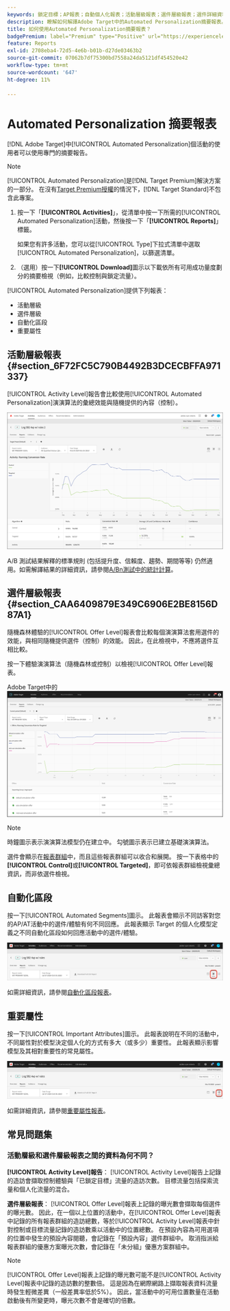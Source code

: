 ```yaml
---
keywords: 鎖定目標；AP報表；自動個人化報表；活動層級報表；選件層級報表；選件詳細資料報表；faq
description: 瞭解如何解譯Adobe Target中的Automated Personalization摘要報表。 您可以從此報表切換至「自動化區段」和「重要屬性」報表。
title: 如何使用Automated Personalization摘要報表？
badgePremium: label="Premium" type="Positive" url="https://experienceleague.adobe.com/docs/target/using/introduction/intro.html?lang=en#premium newtab=true" tooltip="檢視Target Premium包含的內容。"
feature: Reports
exl-id: 2708eba4-72d5-4e6b-b01b-d27de03463b2
source-git-commit: 07062b7df75300bd7558a24da5121df454520e42
workflow-type: tm+mt
source-wordcount: '647'
ht-degree: 11%

---
```


# Automated Personalization 摘要報表

[!DNL Adobe Target]中[!UICONTROL Automated Personalization]個活動的使用者可以使用專門的摘要報告。

>[!NOTE]
>
>[!UICONTROL Automated Personalization]是[!DNL Target Premium]解決方案的一部分。 在沒有[Target Premium授權](/help/main/c-intro/intro.md#premium)的情況下，[!DNL Target Standard]不包含此專案。

1. 按一下「**[!UICONTROL Activities]**」，從清單中按一下所需的[!UICONTROL Automated Personalization]活動，然後按一下「**[!UICONTROL Reports]**」標籤。

   如果您有許多活動，您可以從[!UICONTROL Type]下拉式清單中選取[!UICONTROL Automated Personalization]，以篩選清單。

1. （選用）按一下&#x200B;**[!UICONTROL Download]**&#x200B;圖示以下載依所有可用成功量度劃分的摘要檢視（例如，比較控制與鎖定流量）。

[!UICONTROL Automated Personalization]提供下列報表：

* 活動層級
* 選件層級
* 自動化區段
* 重要屬性

## 活動層級報表 {#section_6F72FC5C790B4492B3DCECBFFA971337}

[!UICONTROL Activity Level]報告會比較使用[!UICONTROL Automated Personalization]演演算法的彙總效能與隨機提供的內容（控制）。

![活動層級報表](/help/main/c-reports/assets/box_plot_ap.png)

A/B 測試結果解釋的標準規則 (包括提升度、信賴度、趨勢、期間等等) 仍然適用。如需解譯結果的詳細資訊，請參閱[A/Bn測試中的統計計算](/help/main/c-reports/statistical-methodology/statistical-calculations.md)。

## 選件層級報表 {#section_CAA6409879E349C6906E2BE8156D87A1}

隨機森林體驗的[!UICONTROL Offer Level]報表會比較每個演演算法套用選件的效能，與相同隨機提供選件（控制）的效能。 因此，在此檢視中，不應將選件互相比較。

按一下體驗演演算法（隨機森林或控制）以檢視[!UICONTROL Offer Level]報表。

Adobe Target中的![選件層級報告](/help/main/c-reports/assets/ap_OfferLevelRpt.png)

>[!NOTE]
>
>時鐘圖示表示演演算法模型仍在建立中。 勾號圖示表示已建立基礎演演算法。

選件會顯示在[報表群組](/help/main/c-activities/t-automated-personalization/offer-reporting-groups-in-automated-personalization.md)中，而且這些報表群組可以收合和展開。 按一下表格中的&#x200B;**[!UICONTROL Control]**&#x200B;或&#x200B;**[!UICONTROL Targeted]**，即可依報表群組檢視彙總資訊，而非依選件檢視。

## 自動化區段

按一下[!UICONTROL Automated Segments]圖示。 此報表會顯示不同訪客對您的AP/AT活動中的選件/體驗有何不同回應。 此報表顯示 Target 的個人化模型定義之不同自動化區段如何回應活動中的選件/體驗。

![自動化區段圖示](/help/main/c-reports/assets/icon-automated-sements-ap.png)

如需詳細資訊，請參閱[自動化區段報表](/help/main/c-reports/c-personalization-insights-reports/automated-segments-report.md)。

## 重要屬性

按一下[!UICONTROL Important Attributes]圖示。 此報表說明在不同的活動中，不同屬性對於模型決定個人化的方式有多大（或多少）重要性。 此報表顯示影響模型及其相對重要性的常見屬性。

![重要屬性圖示](/help/main/c-reports/assets/icon-important-attributes-ap.png)

如需詳細資訊，請參閱[重要屬性報表](/help/main/c-reports/c-personalization-insights-reports/important-attributes-report.md)。

## 常見問題集

### 活動層級和選件層級報表之間的資料為何不同？

**[!UICONTROL Activity Level]報告**： [!UICONTROL Activity Level]報告上記錄的造訪會擷取控制體驗與「已鎖定目標」流量的造訪次數。 目標流量包括探索流量和個人化流量的混合。

**選件層級報表**： [!UICONTROL Offer Level]報表上記錄的曝光數會擷取每個選件的曝光數。 因此，在一個以上位置的活動中，在[!UICONTROL Offer Level]報表中記錄的所有報表群組的造訪總數，等於[!UICONTROL Activity Level]報表中針對控制或目標流量記錄的造訪數乘以活動中的位置總數。 在預設內容為可用選項的位置中發生的預設內容閱聽，會記錄在「預設內容」選件群組中。 取消指派給報表群組的優惠方案曝光次數，會記錄在「未分組」優惠方案群組中。

>[!NOTE]
>
>[!UICONTROL Offer Level]報表上記錄的曝光數可能不是[!UICONTROL Activity Level]報表中記錄的造訪數的整數倍。 這是因為在網際網路上擷取報表資料流量時發生輕微差異（一般差異率低於5%）。 因此，當活動中的可用位置數量在活動啟動後有所變更時，曝光次數不會是確切的倍數。
